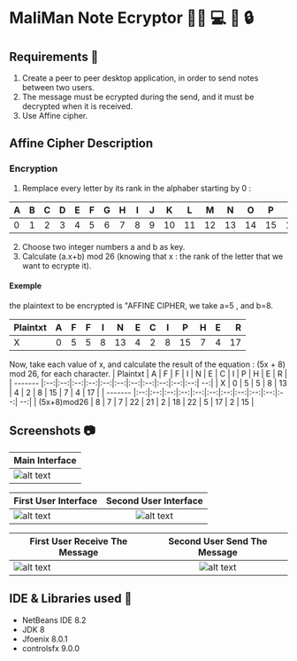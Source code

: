 # MaliMan Note Ecryptor 👩‍🎓 💻 🔑 🔒

 ## Requirements 📃
 1. Create a peer to peer desktop application, in order to send notes between two users. 
 2. The message must be ecrypted during the send, and it must be decrypted when it is received.
 3. Use Affine cipher.
 
 ## Affine Cipher Description
 
  ### Encryption
   1. Remplace every letter by its rank in the alphaber starting by 0 :
   
| A | B | C | D | E | F | G | H | I | J | K | L | M | N | O | P | Q | R | S | T | U | V | W | X | Y | Z |
| -- |:--:|:--:|:--:|:--:|:--:|:--:|:--:|:--:|:--:|:--:|:--:|:--:|:--:|:--:|:--:|:--:|:--:|:--:|:--:|:--:|:--:|:--:|:--:|:--:| --:|
| 0 | 1 | 2 | 3 | 4 | 5 | 6 | 7 | 8 | 9 | 10 | 11 | 12 | 13 | 14 | 15 | 16 | 17 | 18 | 19 | 20 | 21 | 22 | 23 | 24 | 25 | 26 |

  2. Choose two integer numbers a and b as key. 
  3. Calculate (a.x+b) mod 26 (knowing that x : the rank of the letter that we want to ecrypte it).
  
  #### Exemple
  the plaintext to be encrypted is "AFFINE CIPHER, we take a=5 , and b=8.
  
  | Plaintxt | A | F | F | I | N | E | C | I | P | H | E | R |
  | ------- |:--:|:--:|:--:|:--:|:--:|:--:|:--:|:--:|:--:|:--:|:--:| --:|
  | X | 0 | 5 | 5 | 8 | 13 | 4 | 2 | 8 | 15 | 7 | 4 | 17 |
  
  Now, take each value of x, and calculate the result of the equation : (5x + 8) mod 26, for each character.
  | Plaintxt | A | F | F | I | N | E | C | I | P | H | E | R |
  | ------- |:--:|:--:|:--:|:--:|:--:|:--:|:--:|:--:|:--:|:--:|:--:| --:|
  | X | 0 | 5 | 5 | 8 | 13 | 4 | 2 | 8 | 15 | 7 | 4 | 17 |
  | ------- |:--:|:--:|:--:|:--:|:--:|:--:|:--:|:--:|:--:|:--:|:--:| --:|
  | (5x+8)mod26 | 8 | 7 | 7 | 22 | 21 | 2 | 18 | 22 | 5 | 17 | 2 | 15 |
  
  

 ## Screenshots  	📷
| Main Interface |
| ------------- |
|![alt text](https://github.com/madenemalika/Affine-Encryption/blob/master/AffineEncryption/src/Screenshots/main%20page.PNG "Welcome interface" )|


| First User Interface | Second User Interface |
| ------------- |:-------------:|
| ![alt text](https://github.com/madenemalika/Affine-Encryption/blob/master/AffineEncryption/src/Screenshots/user%201.PNG "First User Interface" ) | ![alt text](https://github.com/madenemalika/Affine-Encryption/blob/master/AffineEncryption/src/Screenshots/user%202.PNG "Second User Interface" ) |

| First User Receive The Message | Second User Send The Message |
| ------------- |:-------------:|
| ![alt text](https://github.com/madenemalika/Affine-Encryption/blob/master/AffineEncryption/src/Screenshots/user%202%20get%20the%20msg.PNG "msg recieved" ) | ![alt text](https://github.com/madenemalika/Affine-Encryption/blob/master/AffineEncryption/src/Screenshots/user%201%20with%20msg.PNG "msg sended" ) |
 
 ## IDE & Libraries used 🔧
 * NetBeans IDE 8.2
 * JDK 8
 * Jfoenix 8.0.1
 * controlsfx 9.0.0
